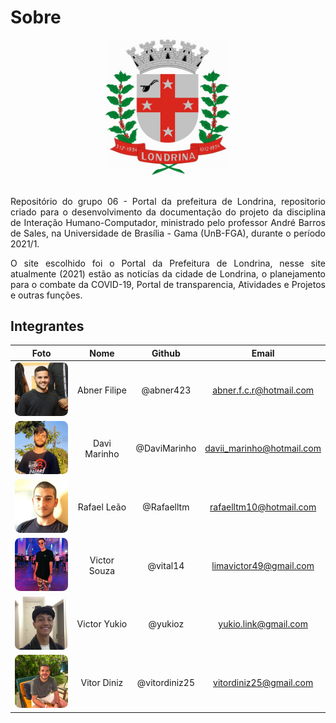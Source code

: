 # Sobre
<div align="center">
<img width="200px" style="border-radius:10%" src="./assets/img/brasao_londrina.jpg">
</div>
</br>
<p align = "justify">Repositório do grupo 06 - Portal da prefeitura de Londrina, repositorio criado para o desenvolvimento da documentação do projeto da disciplina de Interação Humano-Computador, ministrado pelo professor André Barros de Sales, na Universidade de Brasília - Gama (UnB-FGA), durante o período 2021/1.</p>

<p align = "justify">O site escolhido foi o Portal da Prefeitura de Londrina, nesse site atualmente (2021) estão as noticías da cidade de Londrina, o planejamento para o combate da COVID-19, Portal de transparencia, Atividades e Projetos e outras funções.</p>

## Integrantes
| Foto | Nome | Github | Email |
|:--:|:--:|:--:|:--:|
|<img width="100px" style="border-radius:10%" src="./assets/img/integrantes/abner.jpg" alt="Abner">|Abner Filipe|@abner423|abner.f.c.r@hotmail.com|
|<img width="100px" style="border-radius:10%" src="./assets/img/integrantes/davi.jpg" alt="Davi">|Davi Marinho|@DaviMarinho|davii_marinho@hotmail.com|
|<img width="100px" style="border-radius:10%" src="./assets/img/integrantes/Rafael.jpg" alt="Rafael">|Rafael Leão|@Rafaelltm|rafaelltm10@hotmail.com|
|<img width="100px" style="border-radius:10%" src="./assets/img/integrantes/vital.jpg" alt="Vital">|Victor Souza|@vital14|limavictor49@gmail.com|
|<img width="100px" style="border-radius:10%" src="./assets/img/integrantes/yukio.jpg" alt="Yukio">|Victor Yukio|@yukioz|yukio.link@gmail.com|
|<img width="100px" style="border-radius:10%" src="./assets/img/integrantes/diniz.jpg" alt="Diniz">|Vitor Diniz |@vitordiniz25|vitordiniz25@gmail.com|
